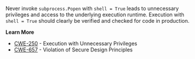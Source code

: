 Never invoke `subprocess.Popen` with `shell = True` leads to unnecessary privileges and access to the underlying execution runtime. Execution with `shell = True` should clearly be verified and checked for code in production.

**Learn More**

 - [CWE-250](https://cwe.mitre.org/data/definitions/250.html) - Execution with Unnecessary Privileges
 - [CWE-657](https://cwe.mitre.org/data/definitions/657.html) - Violation of Secure Design Principles